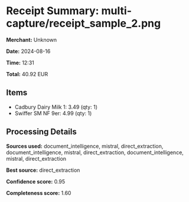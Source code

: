 # Receipt Summary: multi-capture/receipt_sample_2.png

**Merchant:** Unknown

**Date:** 2024-08-16

**Time:** 12:31

**Total:** 40.92 EUR

## Items

- Cadbury Dairy Milk 1: 3.49 (qty: 1)
- Swiffer SM NF 9er: 4.99 (qty: 1)

## Processing Details

**Sources used:** document_intelligence, mistral, direct_extraction, document_intelligence, mistral, direct_extraction, document_intelligence, mistral, direct_extraction

**Best source:** direct_extraction

**Confidence score:** 0.95

**Completeness score:** 1.60

